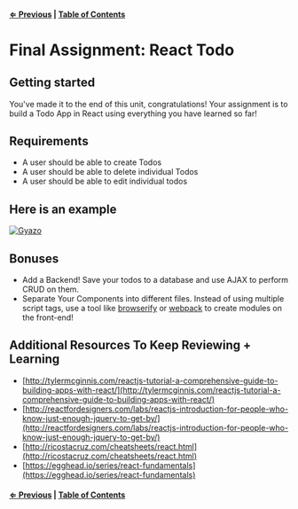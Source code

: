 #### [⇐ Previous](immutable-models.md) | [Table of Contents](README.md#table-of-contents)

# Final Assignment: React Todo

## Getting started

You've made it to the end of this unit, congratulations! Your assignment is to build a Todo App in React using everything you have learned so far!

## Requirements

* A user should be able to create Todos
* A user should be able to delete individual Todos
* A user should be able to edit individual todos

## Here is an example

[![Gyazo](https://i.gyazo.com/5b3ab94cf095437153ffd86605cad817.gif)](https://gyazo.com/5b3ab94cf095437153ffd86605cad817)

## Bonuses

- Add a Backend! Save your todos to a database and use AJAX to perform CRUD on them.
- Separate Your Components into different files. Instead of using multiple script tags, use a tool like [browserify](http://browserify.org/) or [webpack](https://webpack.github.io/) to create modules on the front-end!

## Additional Resources To Keep Reviewing + Learning

 * [http://tylermcginnis.com/reactjs-tutorial-a-comprehensive-guide-to-building-apps-with-react/](http://tylermcginnis.com/reactjs-tutorial-a-comprehensive-guide-to-building-apps-with-react/)
 * [http://reactfordesigners.com/labs/reactjs-introduction-for-people-who-know-just-enough-jquery-to-get-by/](http://reactfordesigners.com/labs/reactjs-introduction-for-people-who-know-just-enough-jquery-to-get-by/)
 * [http://ricostacruz.com/cheatsheets/react.html](http://ricostacruz.com/cheatsheets/react.html)
 * [https://egghead.io/series/react-fundamentals](https://egghead.io/series/react-fundamentals)

 #### [⇐ Previous](immutable-models.md) | [Table of Contents](README.md#table-of-contents)
